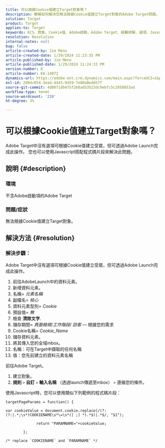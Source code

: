 ```yaml
---
title: 可以根據Cookie值建立Target對象嗎？
description: 瞭解如何解決您無法根據Cookie值建立Target對象的Adobe Target問題。
solution: Target
product: Target
applies-to: Target
keywords: KCS、對象、Cookie值、Adobe啟動、Adobe Target、疑難排解、選項、Javascript
resolution: Resolution
internal-notes: null
bug: false
article-created-by: Jim Menn
article-created-date: 1/29/2024 11:23:35 PM
article-published-by: Jim Menn
article-published-date: 1/29/2024 11:24:33 PM
version-number: 6
article-number: KA-14072
dynamics-url: https://adobe-ent.crm.dynamics.com/main.aspx?forceUCI=1&pagetype=entityrecord&etn=knowledgearticle&id=a193e566-fdbe-ee11-9079-6045bd006268
exl-id: 289dc054-3ead-4443-9459-7e80a8edd57f
source-git-commit: 4d8871db475f268ad53522dc9ebfc5c2850853ad
workflow-type: tm+mt
source-wordcount: '228'
ht-degree: 3%

---
```


# 可以根據Cookie值建立Target對象嗎？


Adobe Target中沒有選項可根據Cookie值建立受眾，但可透過Adobe Launch完成此操作。 您也可以使用Javascript搭配程式碼片段來解決此問題。

## 說明 {#description}




### 環境



不含Adobe啟動項的Adobe Target



### 問題/症狀



無法根據Cookie值建立Target對象。


## 解決方法 {#resolution}




### 解決步驟：

Adobe Target中沒有選項可根據Cookie值建立受眾，但可透過Adobe Launch完成此操作。

1. 前往AdobeLaunch中的資料元素。
2. 新增資料元素。
3. 名稱= *元素名稱*
4. 副檔名= *核心*
5. 資料元素型別= *Cookie*
6. 預設值= *無*
7. 檢查 <b>清除文字</b>.
8. 儲存期間= *頁面檢視*/*工作階段*/ *訪客*  — 根據您的需求
9. Cookie名稱= *Cookie_Name*
10. 儲存資料元素。
11. 將其傳入您的全域mbox。
12. 名稱：可在Target中擷取的任何名稱
13. 值：您先前建立的資料元素名稱


前往Adobe Target。

1. 建立對象。
2. <b>規則</b> `>`  <b>自訂</b> `>`  <b>輸入名稱</b> （透過launch傳遞至mbox） `>`  遵循您的條件。




使用Javascript時，您可以使用類似下列範例的程式碼片段：


```
targetPageParams = function() {

var cookieValue = document.cookie.replace(/(?:(?:|.*;\s*)COOKIENAME\s*\=\s*([ ;] *).*$)|.*$/, "$1");

              return "PARAMNAME="+cookieValue;

        };

/* replace `COOKIENAME` and `PARAMNAME` */
```
